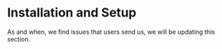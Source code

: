 # Installation and Setup
As and when, we find issues that users send us, we will be updating this section.

